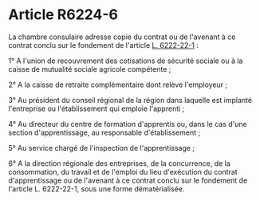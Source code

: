 # Article R6224-6

La chambre consulaire adresse copie du contrat ou de l'avenant à ce contrat conclu sur le fondement de l'article [L. 6222-22-1][1] : 

1° A l'union de recouvrement des cotisations de sécurité sociale ou à la caisse de mutualité sociale agricole compétente ; 

2° A la caisse de retraite complémentaire dont relève l'employeur ; 

3° Au président du conseil régional de la région dans laquelle est implanté l'entreprise ou l'établissement qui emploie l'apprenti ; 

4° Au directeur du centre de formation d'apprentis ou, dans le cas d'une section d'apprentissage, au responsable d'établissement ; 

5° Au service chargé de l'inspection de l'apprentissage ; 

6° A la direction régionale des entreprises, de la concurrence, de la consommation, du travail et de l'emploi du lieu d'exécution du contrat d'apprentissage ou de l'avenant à ce contrat conclu sur le fondement de l'article L. 6222-22-1, sous une forme dématérialisée.

 [1]: /affichCodeArticle.do?cidTexte=LEGITEXT000006072050&idArticle=LEGIARTI000024411426&dateTexte=&categorieLien=cid
